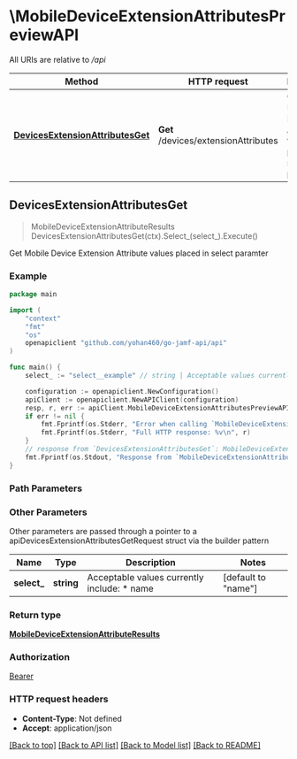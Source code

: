 # \MobileDeviceExtensionAttributesPreviewAPI

All URIs are relative to */api*

Method | HTTP request | Description
------------- | ------------- | -------------
[**DevicesExtensionAttributesGet**](MobileDeviceExtensionAttributesPreviewAPI.md#DevicesExtensionAttributesGet) | **Get** /devices/extensionAttributes | Get Mobile Device Extension Attribute values placed in select paramter 



## DevicesExtensionAttributesGet

> MobileDeviceExtensionAttributeResults DevicesExtensionAttributesGet(ctx).Select_(select_).Execute()

Get Mobile Device Extension Attribute values placed in select paramter 



### Example

```go
package main

import (
	"context"
	"fmt"
	"os"
	openapiclient "github.com/yohan460/go-jamf-api/api"
)

func main() {
	select_ := "select__example" // string | Acceptable values currently include: * name  (optional) (default to "name")

	configuration := openapiclient.NewConfiguration()
	apiClient := openapiclient.NewAPIClient(configuration)
	resp, r, err := apiClient.MobileDeviceExtensionAttributesPreviewAPI.DevicesExtensionAttributesGet(context.Background()).Select_(select_).Execute()
	if err != nil {
		fmt.Fprintf(os.Stderr, "Error when calling `MobileDeviceExtensionAttributesPreviewAPI.DevicesExtensionAttributesGet``: %v\n", err)
		fmt.Fprintf(os.Stderr, "Full HTTP response: %v\n", r)
	}
	// response from `DevicesExtensionAttributesGet`: MobileDeviceExtensionAttributeResults
	fmt.Fprintf(os.Stdout, "Response from `MobileDeviceExtensionAttributesPreviewAPI.DevicesExtensionAttributesGet`: %v\n", resp)
}
```

### Path Parameters



### Other Parameters

Other parameters are passed through a pointer to a apiDevicesExtensionAttributesGetRequest struct via the builder pattern


Name | Type | Description  | Notes
------------- | ------------- | ------------- | -------------
 **select_** | **string** | Acceptable values currently include: * name  | [default to &quot;name&quot;]

### Return type

[**MobileDeviceExtensionAttributeResults**](MobileDeviceExtensionAttributeResults.md)

### Authorization

[Bearer](../README.md#Bearer)

### HTTP request headers

- **Content-Type**: Not defined
- **Accept**: application/json

[[Back to top]](#) [[Back to API list]](../README.md#documentation-for-api-endpoints)
[[Back to Model list]](../README.md#documentation-for-models)
[[Back to README]](../README.md)

